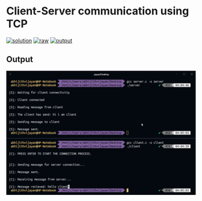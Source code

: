 # Client-Server communication using TCP

[![solution](https://img.shields.io/badge/View-Solution-blue.svg?logo=appveyor&longCache=true&style=for-the-badge)](https://github.com/KTU-CSE/Network-Programming-lab/blob/master/SocketProgramming/ClientServerCommunication/TCP/client.c)
[![raw](https://img.shields.io/badge/-raw-green.svg?logo=appveyor&longCache=true&style=for-the-badge)](https://github.com/KTU-CSE/Network-Programming-lab/raw/master/SocketProgramming/ClientServerCommunication/TCP/client.c)
[![output](https://img.shields.io/badge/-output-ff69b4.svg?logo=appveyor&longCache=true&style=for-the-badge)](https://github.com/KTU-CSE/Network-Programming-lab/blob/master/SocketProgramming/ClientServerCommunication/TCP/README.md#output)

## Output

![output_image](/.github/out_img/p_11_out.png)
